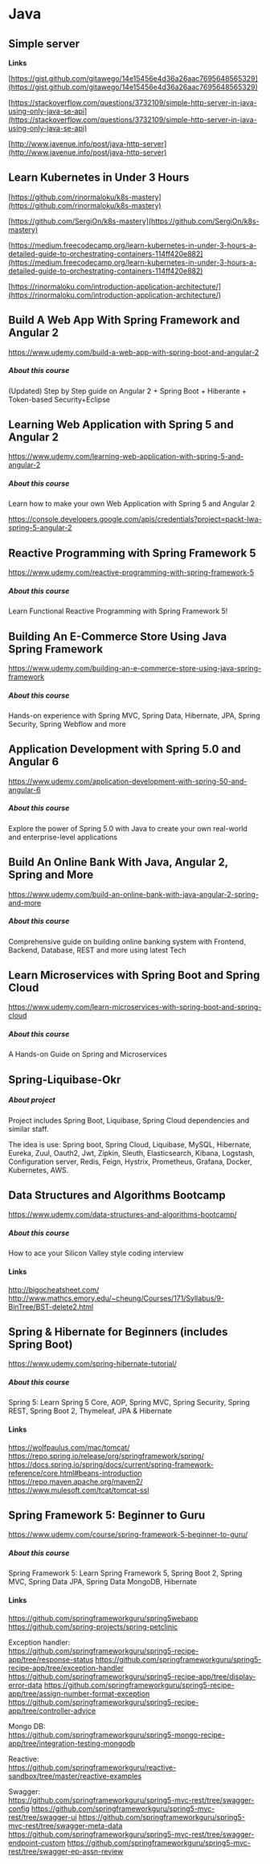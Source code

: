 # Java

## Simple server
**Links**

[https://gist.github.com/gitawego/14e15456e4d36a26aac7695648565329](https://gist.github.com/gitawego/14e15456e4d36a26aac7695648565329)

[https://stackoverflow.com/questions/3732109/simple-http-server-in-java-using-only-java-se-api](https://stackoverflow.com/questions/3732109/simple-http-server-in-java-using-only-java-se-api)

[http://www.javenue.info/post/java-http-server](http://www.javenue.info/post/java-http-server)


## Learn Kubernetes in Under 3 Hours

[https://github.com/rinormaloku/k8s-mastery](https://github.com/rinormaloku/k8s-mastery)

[https://github.com/SergiOn/k8s-mastery](https://github.com/SergiOn/k8s-mastery)

[https://medium.freecodecamp.org/learn-kubernetes-in-under-3-hours-a-detailed-guide-to-orchestrating-containers-114ff420e882](https://medium.freecodecamp.org/learn-kubernetes-in-under-3-hours-a-detailed-guide-to-orchestrating-containers-114ff420e882)

[https://rinormaloku.com/introduction-application-architecture/](https://rinormaloku.com/introduction-application-architecture/)


## Build A Web App With Spring Framework and Angular 2

https://www.udemy.com/build-a-web-app-with-spring-boot-and-angular-2

##### About this course

(Updated) Step by Step guide on Angular 2 + Spring Boot + Hiberante + Token-based Security+Eclipse


## Learning Web Application with Spring 5 and Angular 2

https://www.udemy.com/learning-web-application-with-spring-5-and-angular-2

##### About this course

Learn how to make your own Web Application with Spring 5 and Angular 2

https://console.developers.google.com/apis/credentials?project=packt-lwa-spring-5-angular-2


## Reactive Programming with Spring Framework 5

https://www.udemy.com/reactive-programming-with-spring-framework-5

##### About this course

Learn Functional Reactive Programming with Spring Framework 5!


## Building An E-Commerce Store Using Java Spring Framework

https://www.udemy.com/building-an-e-commerce-store-using-java-spring-framework

##### About this course

Hands-on experience with Spring MVC, Spring Data, Hibernate, JPA, Spring Security, Spring Webflow and more


## Application Development with Spring 5.0 and Angular 6

https://www.udemy.com/application-development-with-spring-50-and-angular-6

##### About this course

Explore the power of Spring 5.0 with Java to create your own real-world and enterprise-level applications


## Build An Online Bank With Java, Angular 2, Spring and More

https://www.udemy.com/build-an-online-bank-with-java-angular-2-spring-and-more

##### About this course

Comprehensive guide on building online banking system with Frontend, Backend, Database, REST and more using latest Tech


## Learn Microservices with Spring Boot and Spring Cloud

https://www.udemy.com/learn-microservices-with-spring-boot-and-spring-cloud

##### About this course

A Hands-on Guide on Spring and Microservices


## Spring-Liquibase-Okr

##### About project

Project includes Spring Boot, Liquibase, Spring Cloud dependencies and similar staff.

The idea is use: Spring boot, Spring Cloud, Liquibase, MySQL, Hibernate, Eureka, Zuul, Oauth2, Jwt, Zipkin, Sleuth, Elasticsearch, Kibana, Logstash, Configuration server, Redis, Feign, Hystrix, Prometheus, Grafana, Docker, Kubernetes, AWS.


## Data Structures and Algorithms Bootcamp

https://www.udemy.com/data-structures-and-algorithms-bootcamp/

##### About this course

How to ace your Silicon Valley style coding interview

#### Links

http://bigocheatsheet.com/
http://www.mathcs.emory.edu/~cheung/Courses/171/Syllabus/9-BinTree/BST-delete2.html


## Spring & Hibernate for Beginners (includes Spring Boot)

https://www.udemy.com/spring-hibernate-tutorial/

##### About this course

Spring 5: Learn Spring 5 Core, AOP, Spring MVC, Spring Security, Spring REST, Spring Boot 2, Thymeleaf, JPA & Hibernate

#### Links

https://wolfpaulus.com/mac/tomcat/
https://repo.spring.io/release/org/springframework/spring/
https://docs.spring.io/spring/docs/current/spring-framework-reference/core.html#beans-introduction
https://repo.maven.apache.org/maven2/
https://www.mulesoft.com/tcat/tomcat-ssl


## Spring Framework 5: Beginner to Guru

https://www.udemy.com/course/spring-framework-5-beginner-to-guru/

##### About this course

Spring Framework 5: Learn Spring Framework 5, Spring Boot 2, Spring MVC, Spring Data JPA, Spring Data MongoDB, Hibernate

#### Links

https://github.com/springframeworkguru/spring5webapp
https://github.com/spring-projects/spring-petclinic

Exception handler: <br>
https://github.com/springframeworkguru/spring5-recipe-app/tree/response-status
https://github.com/springframeworkguru/spring5-recipe-app/tree/exception-handler
https://github.com/springframeworkguru/spring5-recipe-app/tree/display-error-data
https://github.com/springframeworkguru/spring5-recipe-app/tree/assign-number-format-exception
https://github.com/springframeworkguru/spring5-recipe-app/tree/controller-advice

Mongo DB: <br>
https://github.com/springframeworkguru/spring5-mongo-recipe-app/tree/integration-testing-mongodb

Reactive: <br>
https://github.com/springframeworkguru/reactive-sandbox/tree/master/reactive-examples

Swagger: <br>
https://github.com/springframeworkguru/spring5-mvc-rest/tree/swagger-config
https://github.com/springframeworkguru/spring5-mvc-rest/tree/swagger-ui
https://github.com/springframeworkguru/spring5-mvc-rest/tree/swagger-meta-data
https://github.com/springframeworkguru/spring5-mvc-rest/tree/swagger-endpoint-custom
https://github.com/springframeworkguru/spring5-mvc-rest/tree/swagger-ep-assn-review

